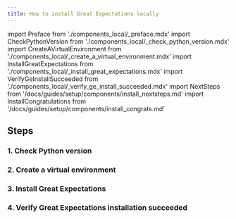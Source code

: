```yaml
---
title: How to install Great Expectations locally
---
```


import Preface from './components_local/_preface.mdx'
import CheckPythonVersion from './components_local/_check_python_version.mdx'
import CreateAVirtualEnvironment from './components_local/_create_a_virtual_environment.mdx'
import InstallGreatExpectations from './components_local/_install_great_expectations.mdx'
import VerifyGeInstallSucceeded from './components_local/_verify_ge_install_succeeded.mdx'
import NextSteps from '/docs/guides/setup/components/install_nextsteps.md'
import InstallCongratulations from '/docs/guides/setup/components/install_congrats.md'

<Preface />

## Steps

### 1. Check Python version
<CheckPythonVersion />

### 2. Create a virtual environment
<CreateAVirtualEnvironment />

### 3. Install Great Expectations
<InstallGreatExpectations />

### 4. Verify Great Expectations installation succeeded
<VerifyGeInstallSucceeded />

<InstallCongratulations />
